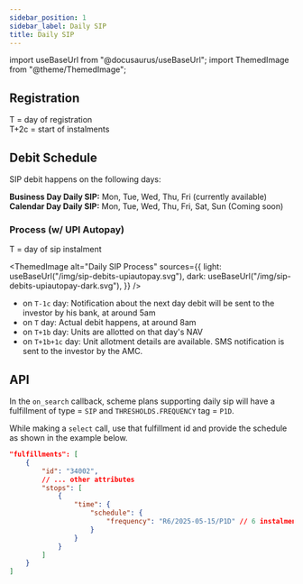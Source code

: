 ```yaml
---
sidebar_position: 1
sidebar_label: Daily SIP
title: Daily SIP
---
```


import useBaseUrl from "@docusaurus/useBaseUrl";
import ThemedImage from "@theme/ThemedImage";

## Registration

T = day of registration  
T+2c = start of instalments

## Debit Schedule

SIP debit happens on the following days:  

**Business Day Daily SIP:** Mon, Tue, Wed, Thu, Fri (currently available)  
**Calendar Day Daily SIP:** Mon, Tue, Wed, Thu, Fri, Sat, Sun (Coming soon)

### Process (w/ UPI Autopay)

T = day of sip instalment  

<ThemedImage
  alt="Daily SIP Process"
  sources={{
    light: useBaseUrl("/img/sip-debits-upiautopay.svg"),
    dark: useBaseUrl("/img/sip-debits-upiautopay-dark.svg"),
  }}
/>

- on `T-1c` day: Notification about the next day debit will be sent to the investor by his bank, at around 5am
- on `T` day: Actual debit happens, at around 8am
- on `T+1b` day: Units are allotted on that day's NAV
- on `T+1b+1c` day: Unit allotment details are available. SMS notification is sent to the investor by the AMC.

## API

In the `on_search` callback, scheme plans supporting daily sip will have a fulfillment of type = `SIP` and `THRESHOLDS.FREQUENCY` tag = `P1D`. 

While making a `select` call, use that fulfillment id and provide the schedule as shown in the example below.

```json
"fulfillments": [
    {
        "id": "34002",
        // ... other attributes
        "stops": [
            {
                "time": {
                    "schedule": {
                        "frequency": "R6/2025-05-15/P1D" // 6 instalments, starting 15th May
                    }
                }
            }
        ]
    }
]
```